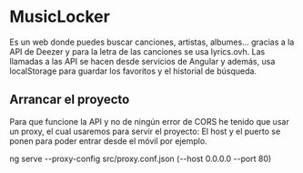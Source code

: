 # MusicLocker
Es un web donde puedes buscar canciones, artistas, albumes... gracias a la API de Deezer y para la letra de las canciones se usa lyrics.ovh.
Las llamadas a las API se hacen desde servicios de Angular y además, usa localStorage para guardar los favoritos y el historial de búsqueda.

## Arrancar el proyecto
Para que funcione la API y no de ningún error de CORS he tenido que usar un proxy, el cual usaremos para servir el proyecto:
El host y el puerto se ponen para poder entrar desde el móvil por ejemplo.

ng serve --proxy-config src/proxy.conf.json (--host 0.0.0.0 --port 80)
